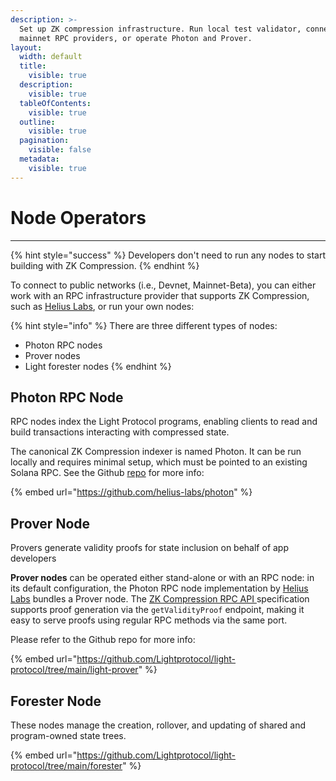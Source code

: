 ```yaml
---
description: >-
  Set up ZK compression infrastructure. Run local test validator, connect to
  mainnet RPC providers, or operate Photon and Prover.
layout:
  width: default
  title:
    visible: true
  description:
    visible: true
  tableOfContents:
    visible: true
  outline:
    visible: true
  pagination:
    visible: false
  metadata:
    visible: true
---
```


# Node Operators

***

{% hint style="success" %}
Developers don't need to run any nodes to start building with ZK Compression.
{% endhint %}

To connect to public networks (i.e., Devnet, Mainnet-Beta), you can either work with an RPC infrastructure provider that supports ZK Compression, such as [Helius Labs](https://helius.xyz/), or run your own nodes:

{% hint style="info" %}
There are three different types of nodes:

* Photon RPC nodes
* Prover nodes
* Light forester nodes
{% endhint %}

## Photon RPC Node

RPC nodes index the Light Protocol programs, enabling clients to read and build transactions interacting with compressed state.

The canonical ZK Compression indexer is named Photon. It can be run locally and requires minimal setup, which must be pointed to an existing Solana RPC. See the Github [repo](https://github.com/helius-labs/photon) for more info:

{% embed url="https://github.com/helius-labs/photon" %}

## Prover Node

Provers generate validity proofs for state inclusion on behalf of app developers

**Prover nodes** can be operated either stand-alone or with an RPC node: in its default configuration, the Photon RPC node implementation by [Helius Labs](https://github.com/helius-labs/photon) bundles a Prover node. The [ZK Compression RPC API ](../resources/json-rpc-methods/)specification supports proof generation via the `getValidityProof` endpoint, making it easy to serve proofs using regular RPC methods via the same port.

Please refer to the Github repo for more info:

{% embed url="https://github.com/Lightprotocol/light-protocol/tree/main/light-prover" %}

## Forester Node

These nodes manage the creation, rollover, and updating of shared and program-owned state trees.

{% embed url="https://github.com/Lightprotocol/light-protocol/tree/main/forester" %}
